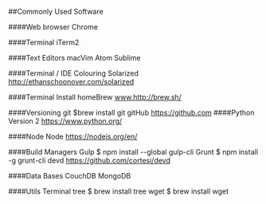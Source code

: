 ##Commonly Used Software

####Web browser
 	Chrome

####Terminal
	iTerm2

####Text Editors
	macVim
	Atom
	Sublime

####Terminal / IDE Colouring
	Solarized
		http://ethanschoonover.com/solarized

####Terminal Install
	homeBrew
		www.http://brew.sh/

####Versioning
	git
		$brew install git
	gitHub
		https://github.com
####Python
	Version 2
		https://www.python.org/

####Node
	Node
		https://nodejs.org/en/

####Build Managers
	Gulp
		$ npm install --global gulp-cli
	Grunt
		$ npm install -g grunt-cli
	devd
		https://github.com/cortesi/devd

####Data Bases
	CouchDB
	MongoDB

####Utils
	Terminal
		tree
			$ brew install tree
		wget
			$ brew install wget
